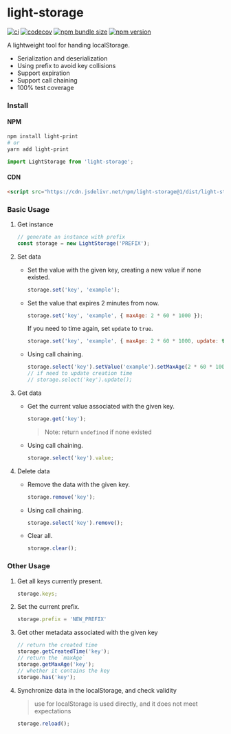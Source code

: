 # light-storage

[![ci](https://img.shields.io/github/workflow/status/xunmi1/light-storage/CI?style=flat-square)](https://github.com/xunmi1/light-storage/actions?query=workflow%3ACI)
[![codecov](https://img.shields.io/codecov/c/github/xunmi1/light-storage?style=flat-square)](https://codecov.io/gh/xunmi1/light-storage)
[![npm bundle size](https://img.shields.io/bundlephobia/min/light-storage?style=flat-square)](https://www.npmjs.com/package/light-storage)
[![npm version](https://img.shields.io/npm/v/light-storage?&style=flat-square)](https://www.npmjs.com/package/light-storage)

A lightweight tool for handing localStorage.

- Serialization and deserialization
- Using prefix to avoid key collisions
- Support expiration
- Support call chaining
- 100% test coverage

### Install

#### NPM
```bash
npm install light-print
# or
yarn add light-print
```
```js
import LightStorage from 'light-storage';
```
#### CDN
```html
<script src="https://cdn.jsdelivr.net/npm/light-storage@1/dist/light-storage.umd.min.js"></script>
```

### Basic Usage

1. Get instance

   ```js
   // generate an instance with prefix
   const storage = new LightStorage('PREFIX');
   ```

2. Set data

   - Set the value with the given key, creating a new value if none existed.

     ```js
     storage.set('key', 'example');
     ```

   - Set the value that expires 2 minutes from now.

     ```js
     storage.set('key', 'example', { maxAge: 2 * 60 * 1000 });
     ```

     If you need to time again, set `update` to `true`.

     ```js
     storage.set('key', 'example', { maxAge: 2 * 60 * 1000, update: true });
     ```

   - Using call chaining.

     ```js
     storage.select('key').setValue('example').setMaxAge(2 * 60 * 1000);
     // if need to update creation time
     // storage.select('key').update();
     ```

3. Get data

   - Get the current value associated with the given key.

     ```js
     storage.get('key');
     ```
     >  Note: return `undefined` if none existed
     
   - Using call chaining.

     ```js
     storage.select('key').value;
     ```

4. Delete data

   - Remove the data with the given key.

     ```js
     storage.remove('key');
     ```

   - Using call chaining.

     ```js
     storage.select('key').remove();
     ```

   - Clear all.

     ```js
     storage.clear();
     ```

### Other Usage
1. Get all keys currently present.

   ```js
   storage.keys;
   ```

2. Set the current prefix.

   ```js
   storage.prefix = 'NEW_PREFIX'
   ```

3. Get other metadata associated with the given key

   ```js
   // return the created time
   storage.getCreatedTime('key');
   // return the `maxAge`
   storage.getMaxAge('key');
   // whether it contains the key
   storage.has('key');
   ```
   
4. Synchronize data in the localStorage, and check validity

   > use for localStorage is used directly, and it does not meet expectations

   ```js
   storage.reload();
   ```
